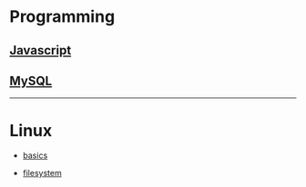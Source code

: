# Programming

## [Javascript](./topics/javascript.md)


## [MySQL](./topics/mysql.md)

---
# Linux

* [basics](./topics/linux/basics.md)

* [filesystem](./topics/linux/filesystem.md)

